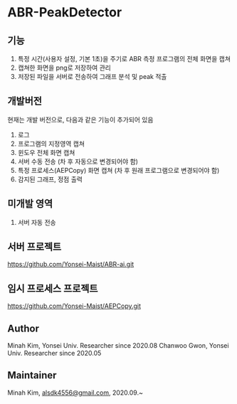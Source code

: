 # ABR-PeakDetector

## 기능
1. 특정 시간(사용자 설정, 기본 1초)을 주기로 ABR 측정 프로그램의 전체 화면을 캡쳐
2. 캡쳐한 화면을 png로 저장하여 관리
3. 저장된 파일을 서버로 전송하여 그래프 분석 및 peak 적출

## 개발버전
현재는 개발 버전으로, 다음과 같은 기능이 추가되어 있음

1. 로그
2. 프로그램의 지정영역 캡쳐
3. 윈도우 전체 화면 캡쳐
4. 서버 수동 전송 (차 후 자동으로 변경되어야 함)
5. 특정 프로세스(AEPCopy) 화면 캡쳐 (차 후 원래 프로그램으로 변경되어야 함)
6. 감지된 그래프, 정점 출력

## 미개발 영역
1. 서버 자동 전송

## 서버 프로젝트
https://github.com/Yonsei-Maist/ABR-ai.git

## 임시 프로세스 프로젝트
https://github.com/Yonsei-Maist/AEPCopy.git

## Author
Minah Kim, Yonsei Univ. Researcher since 2020.08
Chanwoo Gwon, Yonsei Univ. Researcher since 2020.05 

## Maintainer
Minah Kim, alsdk4556@gmail.com, 2020.09.~
